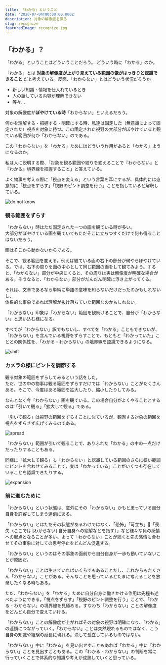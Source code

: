 ```yaml
---
title: 「わかる」ということ
date: '2020-07-04T00:00:00.000Z'
description: 対象の解像度を探る
slug: recognize
featuredImage: recognize.jpg
---
```


## 「わかる」？

「わかる」ということはどういうことだろう。
どういう時に「わかる」のか。

「わかる」とは **対象の解像度が上がり見えている範囲の像がはっきりと認識できること** だと考えている。反面、「わからない」とはどういう状況だろうか。

- 新しい知識・情報を仕入れているとき
- 人の話している内容が理解できない
- 等々...

対象の解像度が**ぼやけている時**「わからない」といえるだろう。

何かを理解する・把握する・明確にする時、私達は固定した（無意識によって固定された）視点を対象に持つ。この固定された視野の大部分がぼやけていると観ている範囲が何か「わからない」のである。

この「わからない」を「わかる」ためにはどういう作用があると「わかる」ようになるのか。

私は人に説明する際、「対象を観る範囲や絞りを変えることで『わからない』と『わかる』境界線を把握すること」と答えている。

よく物事を考える際に「視点を変える」という言葉を耳にするが、具体的には恣意的に「視点をずらす」「視野のピント調整を行う」ことを指していると解釈している。

![do not know](./notknow.jpg)

### 観る範囲をずらす
「わからない」時はただ固定された一つの画を観ている時が多い。  
大部分がぼやけている画を観ていてもただそこに立ちつすくだけで何も得ることはないだろう。

画はそこから動かないからである。

そこで、観る範囲を変える。例えば観ている画の右下の部分が何やらぼやけている。では、右下の周りを画の中心として同じ範囲の画をして観てみよう。すると、「わからない」部分が中央にくると、その周りは実は解像度が明確な場合がある。そうなると、「わからない」部分がだんだん明確に浮き上がってくる。

それは、文章であるなら単純に単語の意味を知らないだけだったのかもしれないし、  
体系的な事象であれば理解が抜け落ちていた範囲なのかもしれない。

「わからない」印象は「わからない」範囲を観続けることで、自分が「わからない」と思い込む様になる。

すべてが「わからない」訳でもないし、すべてを「わかる」こともできないが、「わからない」を含んでいる視野をずらすことで、もともと「わかっていた」こととの関係性を、「わかる - わからない」の境界線を認識できるようになる。

![shift](./shift.jpg)

### カメラの様にピントを調節する
観る対象の範囲をずらしてみるという話をした。  
ただ、世の中の物事は観る範囲をずらすだけでは「わからない」ことがたくさんある。そこで、今度はある範囲を拡大したり、縮小したりしてみる。

なんとなく今「わからない」画を観ている。この場合自分がよくやることとするのは「引いて観る」「拡大して観る」である。

「引いて観る」は視野の範囲をずらすことに似ているが、観測する対象の範囲を視点をずらさず広げてみるのである。

![spread](./spread.jpg)

「わからない」範囲が引いて観ることで、ありふれた「わかる」の中の一点だけだったりすることもある。

同様に「拡大して観る」も「わからない」と認識している範囲のさらに狭い範囲にピントを合わせてみることで、実は「わかっている」ことがいくつも存在していることを認識できたりする。

![expansion](./expansion.jpg)

### 前に進むために
「わからない」という状態は、意外にその「わからない」かもと思っている自分自身を許容してしまう連鎖にある。

「わからない」とはただその状態があるわけではなく、「恐怖」「苛立ち」「喪失（ここでは [わからない] 自分自身への絶望などを指す）」など様々な負の感情への起点となることが多い。よって「わからない」ことが続くと先の感情も合わせてその事象に対しての思考停止をどんどん促進する。

「わからない」というのはその事象の面前から自分自身が一歩も動いていないことが原因だ。

「わからない」ことは生きていればいくらでもあることだし、これからもたくさん「わからない」ことがある。そんなことを思っているとたまに考えることを放棄したくなる時もある。

ただ、「わからない」を「わかる」ために自分自身に働きかける作用は先程も述べたようにできる。「視点をずらす」「視野のピント調整を行う」ことで、「わかる - わからない」の境界線を見極める。すなわち「わからない」ことの解像度をどんどん自分で変えていける。

「わからない」ことの解像度が上がればその対象の視野は明確になり、「わかる」の連鎖につながっていく。「わからない」ことは突然現れるものではなく、こう自身の知識や経験の延長に現れる。決して孤立しているものではない。  

「わからない」中に「わかる」を見い出せすこともあれば「わかる」中に「わからない」ことを見出すこともある。この「わかる - わからない」の判断を常に行っていくことで体系的な知識や考えが成熟していくと思っている。

